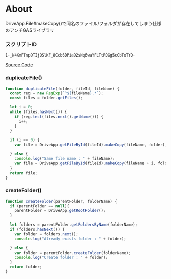 # About
DriveApp.File#makeCopy()で同名のファイル/フォルダが存在してしまう仕様のアンチGASライブラリ


### スクリプトID
`1-_N4XmFTnp9TIjQSlKF_8Ccb6DPia92sNq6waYFLTtROGg5cCbTxTYQ-`  

[Source Code](https://script.google.com/d/1-_N4XmFTnp9TIjQSlKF_8Ccb6DPia92sNq6waYFLTtROGg5cCbTxTYQ-/edit?usp=sharing)  

### duplicateFile()
~~~javascript
function duplicateFile(folder, fileId, fileName) {
  const reg = new RegExp(`^${fileName}.*`);
  const files = folder.getFiles();

  let i = 0;
  while (files.hasNext()) {
    if (reg.test(files.next().getName())) {
      i++;
    }
  }

  if (i == 0) {
    var file = DriveApp.getFileById(fileId).makeCopy(fileName, folder);

  } else {
    console.log("Same file name : " + fileName);
    var file = DriveApp.getFileById(fileId).makeCopy(fileName + i, folder);
  }
  return file;
}
~~~


### createFolder()
~~~javascript
function createFolder(parentFolder, folderName) {
  if (parentFolder == null){
    parentFolder = DriveApp.getRootFolder();
  }

  let folders = parentFolder.getFoldersByName(folderName);
  if (folders.hasNext()) {
    var folder = folders.next();
    console.log("Already exists folder : " + folder);

  } else {
    var folder = parentFolder.createFolder(folderName);
    console.log("Create folder : " + folder);
  }
  return folder;
}
~~~
